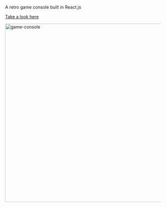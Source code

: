 A retro game console built in React.js

[Take a look here](https://jocular-crostata-37917b.netlify.app/)

<img width="578" alt="game-console" src="https://github.com/sw517/react-retro-game-console/assets/16246185/fe405baf-7f00-4334-8552-44197c1a91cc">
